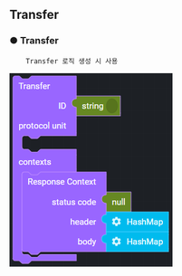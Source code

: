 ## Transfer

### ● Transfer

        Transfer 로직 생성 시 사용

![](../../img/assets/image%20%28151%29.png)
